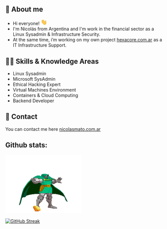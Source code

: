 ## 👾 About me 

* Hi everyone! <img src="hi.gif" width="20px">
* I'm Nicolás from Argentina and I'm work in the financial sector as a Linux Sysadmin & Infrastructure Security.
* At the same time, i’m working on my own project [hexacore.com.ar](https://www.hexacore.com.ar) as a IT Infrastructure Support.

## 🥷🏼 Skills & Knowledge Areas 

* Linux Sysadmin
* Microsoft SysAdmin
* Ethical Hacking Expert
* Virtual Machines Environment
* Containers & Cloud Computing
* Backend Developer

## 📩 Contact 

You can contact me here [nicolasmato.com.ar](https://www.nicolasmato.com.ar) 

<h2>Github stats:</h2> 

<img src="doom.gif" width="240px">

[![GitHub Streak](https://github-readme-streak-stats.herokuapp.com?user=nmatossh&theme=transparent&hide_border=true&card_width=600&card_height=220)](https://github.com/nmatossh)

